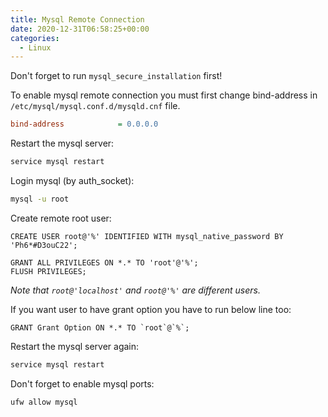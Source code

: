 ```yaml
---
title: Mysql Remote Connection
date: 2020-12-31T06:58:25+00:00
categories:
  - Linux
---
```


Don't forget to run `mysql_secure_installation` first!

To enable mysql remote connection you must first change bind-address in `/etc/mysql/mysql.conf.d/mysqld.cnf` file.

```ini
bind-address            = 0.0.0.0
```

Restart the mysql server:

```bash
service mysql restart
```

Login mysql (by auth_socket):

```bash
mysql -u root
```

Create remote root user:

```mysql
CREATE USER root@'%' IDENTIFIED WITH mysql_native_password BY 'Ph6*#D3ouC22';

GRANT ALL PRIVILEGES ON *.* TO 'root'@'%';
FLUSH PRIVILEGES;
```
_Note that `root@'localhost'` and `root@'%'` are different users._

If you want user to have grant option you have to run below line too:

```mysql
GRANT Grant Option ON *.* TO `root`@`%`;
```

Restart the mysql server again:

```bash
service mysql restart
```

Don't forget to enable mysql ports:

```bash
ufw allow mysql
```

